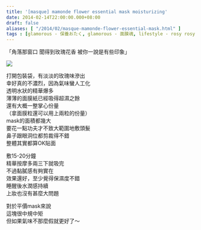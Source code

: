 ```yaml
---
title: '[masque] mamonde flower essential mask moisturizing'
date: 2014-02-14T22:00:00.000+08:00
draft: false
aliases: [ "/2014/02/masque-mamonde-flower-essential-mask.html" ]
tags : [glamorous - 保養おたく, glamorous - 面膜魂, lifestyle - rosy rosy]
---
```


「角落那窗口 聞得到玫瑰花香 被你一說是有些印象」  

[![](https://2.bp.blogspot.com/-wRkVI85nGhg/XC4OJei317I/AAAAAAAAD5I/qoAa8spNuaweuRevmUypsXoeMfytKdXKQCLcBGAs/s640/86.jpg)](https://2.bp.blogspot.com/-wRkVI85nGhg/XC4OJei317I/AAAAAAAAD5I/qoAa8spNuaweuRevmUypsXoeMfytKdXKQCLcBGAs/s1600/86.jpg)

打開包裝袋，有淡淡的玫瑰味滲出  
幸好真的不濃烈，因為氣味蠻人工化  
透明水狀的精華爆多  
薄薄的面膜紙已經吸得超濕之餘  
還有大概一整掌心份量  
（拿面膜粒還可以用上兩粒的份量）  
mask的面積都幾大  
要花一點功夫才不致大範圍地敷頭髮  
鼻子跟眼洞位都剪裁得不錯  
整體其實都算OK貼面  
  
敷15-20分鐘  
精華按摩多兩三下就吸完  
不過黏膩感有夠實在  
效果還好，至少覺得保濕度不錯  
睡醒後水潤感持續  
上妝也沒有甚麼大問題  
  
對於平價mask來說  
這塊很中規中矩  
但如果氣味不那麼假就更好了～